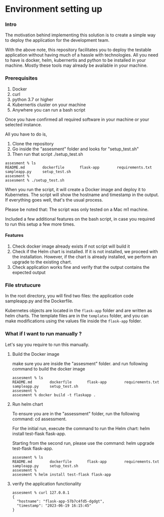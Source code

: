 # Environment setting up

<h3>Intro</h3>

The motivation behind implementing this solution is to create a simple way to deploy the application for the development team.

With the above note, this repository facilitates you to deploy the testable application without having much of a hassle with technologies. All you need to have is docker, helm, kubernertis and python to be installed in your machine. Mostly these tools may already be available in your machine.



<h3> Prerequisites </h3>
 
 <ol>
  <li>Docker</li>
  <li>curl </li>
  <li>python 3.7 or higher </li>
  <li>Kubernertis cluster on your machine  </li>  
  <li>Anywhere you can run a bash script </li>
</ol>

Once you have confirmed all required software in your machine or your selected instance.

All you have to do is,

 <ol>
  <li> Clone the repository </li>
  <li> Go inside the "assesment" folder and looks for "setup_test.sh" </li>
  <li>Then run that script ./setup_test.sh </li>
</ol>

```
assesment % ls
README.md        dockerfile       flask-app        requirements.txt sampleapp.py     setup_test.sh
assesment %
assesment % ./setup_test.sh 
```

When you run the script, it will create a Docker image and deploy it to Kubernetes. The script will show the hostname and timestamp in the output. If everything goes well, that's the usual process.

Please be noted that: The script was only tested on a Mac m1 machine.

Included a few additional features on the bash script, in case you required to run this setup a few more times.

<h4> Features </h4>

 <ol>
  <li> Check docker image already exists if not script will build it </li>
  <li> Check if the Helm chart is installed. If it is not installed, we proceed with the installation. However, if the chart is already installed, we perform an upgrade to the existing chart. </li>
  <li> Check application works fine and verify that the output contains the expected output </li>
</ol>


<h3> File strutucure </h3>

In the root directory, you will find two files: the application code sampleapp.py and the Dockerfile.

Kubernetes objects are located in the `flask-app` folder and are written as helm charts. The template files are in the `templates` folder, and you can make modifications using the values file inside the `flask-app` folder.


<h3> What if I want to run manually ? </h3>

Let's say you require to run this manually.

 <ol>
  <li>Build the Docker image</li>

  make sure you are inside the "assesment" folder. and run following command to build the docker image

```
assesment % ls
README.md        dockerfile       flask-app        requirements.txt sampleapp.py     setup_test.sh
assesment %
assesment % docker build -t flaskapp . 
```
  <li> Run helm chart </li>
  
To ensure you are in the "assessment" folder, run the following command: cd assessment.

For the initial run, execute the command to run the Helm chart: helm install test-flask flask-app.

Starting from the second run, please use the command: helm upgrade test-flask flask-app.

```
assesment % ls
README.md        dockerfile       flask-app        requirements.txt sampleapp.py     setup_test.sh
assesment %
assesment % helm install test-flask flask-app

```
  <li> verify the application functionality </li>
  
```
assesment % curl 127.0.0.1
{
  "hostname": "flask-app-57b7c4fd5-dgdgt", 
  "timestamp": "2023-06-19 16:15:45"
}
```
 </ol>  
  
